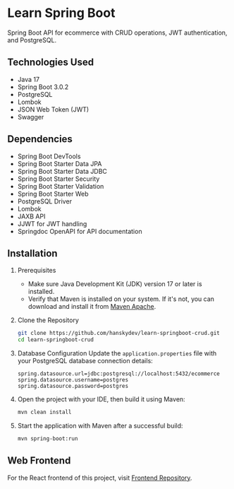 # Learn Spring Boot

Spring Boot API for ecommerce with CRUD operations, JWT authentication, and PostgreSQL.

## Technologies Used

-   Java 17
-   Spring Boot 3.0.2
-   PostgreSQL
-   Lombok
-   JSON Web Token (JWT)
-   Swagger

## Dependencies

-   Spring Boot DevTools
-   Spring Boot Starter Data JPA
-   Spring Boot Starter Data JDBC
-   Spring Boot Starter Security
-   Spring Boot Starter Validation
-   Spring Boot Starter Web
-   PostgreSQL Driver
-   Lombok
-   JAXB API
-   JJWT for JWT handling
-   Springdoc OpenAPI for API documentation

## Installation

1. Prerequisites

    - Make sure Java Development Kit (JDK) version 17 or later is installed.
    - Verify that Maven is installed on your system. If it's not, you can download and install it from [Maven Apache](https://maven.apache.org/download.cgi).

2. Clone the Repository
    ```sh
    git clone https://github.com/hanskydev/learn-springboot-crud.git
    cd learn-springboot-crud
    ```
3. Database Configuration
   Update the `application.properties` file with your PostgreSQL database connection details:
    ```properties
    spring.datasource.url=jdbc:postgresql://localhost:5432/ecommerce
    spring.datasource.username=postgres
    spring.datasource.password=postgres
    ```
4. Open the project with your IDE, then build it using Maven:
    ```sh
    mvn clean install
    ```
5. Start the application with Maven after a successful build:
    ```sh
    mvn spring-boot:run
    ```

## Web Frontend

For the React frontend of this project, visit [Frontend Repository](https://github.com/hanskydev/learn-react-crud).
